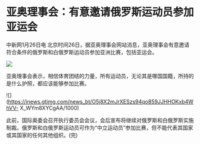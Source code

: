 # 亚奥理事会：有意邀请俄罗斯运动员参加亚运会

中新网1月26日电 北京时间26日，据亚奥理事会网站消息，亚奥理事会有意邀请符合条件的俄罗斯和白俄罗斯运动员参加亚洲比赛，包括亚运会。

![](https://inews.gtimg.com/news_bt/OJJYSaiIVNUiy67M6obppS_tEjMnIk1q3512yRv_V4aSIAA/1000)

亚奥理事会表示，相信体育团结的力量，所有运动员，无论其是哪国国籍，所持的是什么护照，都应该能够参加比赛。

![](https://inews.gtimg.com/news_bt/O5j8X2mJrXESzs94qo859JJHHOKxb4WhVV-
X_WYm8XYCgAA/1000)

此前，国际奥委会召开执行委员会会议，会后宣布将继续对俄罗斯和白俄罗斯实施制裁。俄罗斯和白俄罗斯运动员可作为“中立运动员”参加比赛，但不能代表其国家或其国家的任何其他组织。(完)

